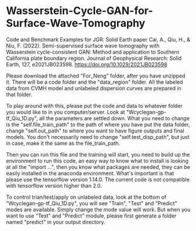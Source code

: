 # Wasserstein-Cycle-GAN-for-Surface-Wave-Tomography
Code and Benchmark Examples for JGR: Solid Earth paper
Cai, A., Qiu, H., & Niu, F. (2022). Semi-supervised surface wave tomography with Wasserstein cycle-consistent GAN: 
Method and application to Southern California plate boundary region. 
Journal of Geophysical Research: Solid Earth, 127, e2021JB023598. https://doi.org/10.1029/2021JB023598

Please download the attached "For_Neng" folder, after you have unzipped it. There will be a code folder and the "data_region" folder. All the labeled data from CVMH model and unlabeled dispersion curves are prepared in that folder.

To play around with this, please put the code and data to whatever folder you would like to in you computer/server. Look at "Wcyclegan-gp-tf_Qiu_1D.py", all the parameters are settled down. What you need to change is the "self.file_train_path" to the path of where you have put the data folder, change "self.out_path" to where you want to have figure outputs and final models. You don't necessarily need to change "self.test_disp_path", but just in case, make it the same as the file_train_path.

Then you can run this file and the training will start, you need to build up the environment to run this code, an easy way to know what to install is looking at all the "import ...", then you know what packages are needed, they can be easily installed in the anaconda environment. What's important is that please use the tensorflow version 1.14.0. The current code is not compatible with tensorflow version higher than 2.0.

To control trian/test/apply on unlabeled data, look at the bottom of "Wcyclegan-gp-tf_Qiu_1D.py", you will see "Train", "Test" and "Predict" modes are available. Simply change the mode value will work. But when you want to use "Test" and "Predict" module, please first generate a folder named "predict" in your output directory.
